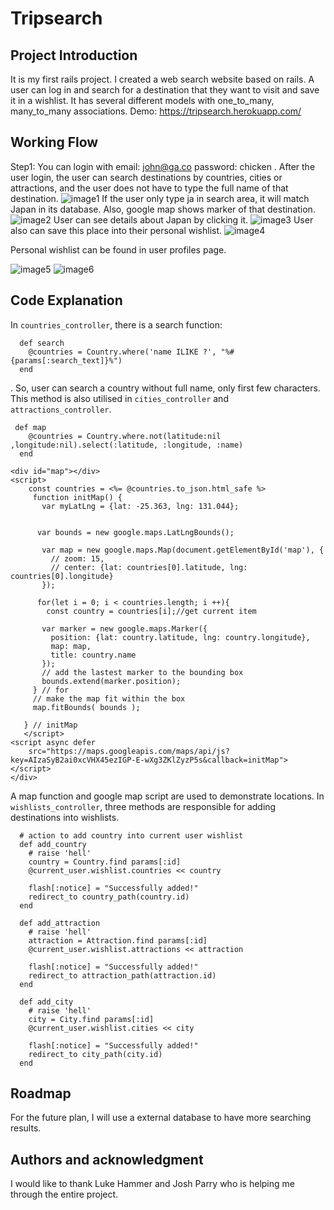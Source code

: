 # Tripsearch

## Project Introduction
It is my first rails project. I created a web search website based on rails. A user can log in and search for a destination that they want to visit and save it in a wishlist. It has several different models with one_to_many, many_to_many associations. Demo: https://tripsearch.herokuapp.com/

## Working Flow
Step1: You can login with email: john@ga.co password: chicken . After the user login, the user can search destinations by countries, cities or attractions, and the user does not have to type the full name of that destination. 
![image1](images/1.png)
If the user only type ja in search area, it will match Japan in its database. Also, google map shows marker of that destination.
![image2](images/2.png)
User can see details about Japan by clicking it.
![image3](images/3.png)
User also can save this place into their personal wishlist.
![image4](images/4.png)

Personal wishlist can be found in user profiles page.

![image5](images/5.png)
![image6](images/6.png)
## Code Explanation
In `countries_controller`, there is a search function:
```
  def search
    @countries = Country.where('name ILIKE ?', "%#{params[:search_text]}%")
  end
```
. So, user can search a country without full name, only first few characters. This method is also utilised in `cities_controller` and `attractions_controller`.
```
 def map
    @countries = Country.where.not(latitude:nil ,longitude:nil).select(:latitude, :longitude, :name)
  end
```

```
<div id="map"></div>
<script>
    const countries = <%= @countries.to_json.html_safe %>
     function initMap() {
       var myLatLng = {lat: -25.363, lng: 131.044};


      var bounds = new google.maps.LatLngBounds();

       var map = new google.maps.Map(document.getElementById('map'), {
         // zoom: 15,
         // center: {lat: countries[0].latitude, lng: countries[0].longitude}
       });

      for(let i = 0; i < countries.length; i ++){
        const country = countries[i];//get current item

       var marker = new google.maps.Marker({
         position: {lat: country.latitude, lng: country.longitude},
         map: map,
         title: country.name
       });
       // add the lastest marker to the bounding box
       bounds.extend(marker.position);
     } // for
     // make the map fit within the box
     map.fitBounds( bounds );

   } // initMap
   </script>
<script async defer
    src="https://maps.googleapis.com/maps/api/js?key=AIzaSyB2ai0xcVHX45ezIGP-E-wXg3ZKlZyzP5s&callback=initMap">
</script>
</div>
```
A map function and google map script are used to demonstrate locations.
In `wishlists_controller`, three methods are responsible for adding destinations into wishlists.
```
  # action to add country into current user wishlist
  def add_country
    # raise 'hell'
    country = Country.find params[:id]
    @current_user.wishlist.countries << country

    flash[:notice] = "Successfully added!"
    redirect_to country_path(country.id)
  end

  def add_attraction
    # raise 'hell'
    attraction = Attraction.find params[:id]
    @current_user.wishlist.attractions << attraction

    flash[:notice] = "Successfully added!"
    redirect_to attraction_path(attraction.id)
  end

  def add_city
    # raise 'hell'
    city = City.find params[:id]
    @current_user.wishlist.cities << city

    flash[:notice] = "Successfully added!"
    redirect_to city_path(city.id)
  end
```

## Roadmap
For the future plan, I will use a external database to have more searching results.

## Authors and acknowledgment
I would like to thank Luke Hammer and Josh Parry who is helping me through the entire project.


